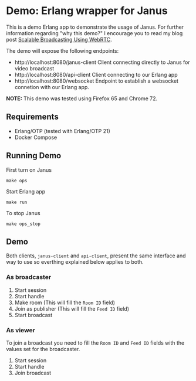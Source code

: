 # Demo: Erlang wrapper for Janus

This is a demo Erlang app to demonstrate the usage of Janus. For further information regarding "why this demo?" I encourage you to read my blog post [Scalable Broadcasting Using WebRTC](https://dev.to/aminarria/scalable-broadcasting-using-webrtc-2984).

The demo will expose the following endpoints:
- http://localhost:8080/janus-client Client connecting directly to Janus for video broadcast
- http://localhost:8080/api-client Client connecting to our Erlang app
- http://localhost:8080/websocket Endpoint to establish a websocket connetion with our Erlang app.

**NOTE:** This demo was tested using Firefox 65 and Chrome 72.

## Requirements
- Erlang/OTP (tested with Erlang/OTP 21)
- Docker Compose

## Running Demo
First turn on Janus

```
make ops
```

Start Erlang app

```
make run
```

To stop Janus

```
make ops_stop
```

## Demo

Both clients, `janus-client` and `api-client`, present the same interface and way to use so everthing explained below applies to both.

### As broadcaster

1. Start session
1. Start handle
1. Make room (This will fill the `Room ID` field)
1. Join as publisher (This will fill the `Feed ID` field)
1. Start broadcast

### As viewer

To join a broadcast you need to fill the `Room ID` and `Feed ID` fields with the values set for the broadcaster.

1. Start session
1. Start handle
1. Join broadcast
